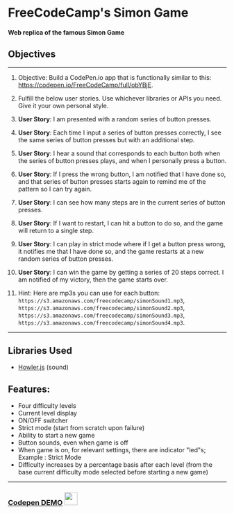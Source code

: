 # FreeCodeCamp's Simon Game
#### Web replica of the famous Simon Game

## Objectives
--- 


1. Objective: Build a CodePen.io app that is functionally similar to this: https://codepen.io/FreeCodeCamp/full/obYBjE.

2. Fulfill the below user stories. Use whichever libraries or APIs you need. Give it your own personal style.

3. **User Story**: I am presented with a random series of button presses.

4. **User Story**: Each time I input a series of button presses correctly, I see the same series of button presses but with an additional step.

5. **User Story**: I hear a sound that corresponds to each button both when the series of button presses plays, and when I personally press a button.

6. **User Story**: If I press the wrong button, I am notified that I have done so, and that series of button presses starts again to remind me of the pattern so I can try again.

7. **User Story**: I can see how many steps are in the current series of button presses.

8. **User Story**: If I want to restart, I can hit a button to do so, and the game will return to a single step.

9. **User Story**: I can play in strict mode where if I get a button press wrong, it notifies me that I have done so, and the game restarts at a new random series of button presses.

10. **User Story**: I can win the game by getting a series of 20 steps correct. I am notified of my victory, then the game starts over.

11. Hint: Here are mp3s you can use for each button: `https://s3.amazonaws.com/freecodecamp/simonSound1.mp3`, `https://s3.amazonaws.com/freecodecamp/simonSound2.mp3`, `https://s3.amazonaws.com/freecodecamp/simonSound3.mp3`, `https://s3.amazonaws.com/freecodecamp/simonSound4.mp3`.

---

## Libraries Used
- [Howler.js](https://github.com/goldfire/howler.js) (sound)

## Features:
- Four difficulty levels
- Current level display
- ON/OFF switcher
- Strict mode (start from scratch upon failure)
- Ability to start a new game
- Button sounds, even when game is off
- When game is on, for relevant settings, there are indicator "led"s; Example : Strict Mode
- Difficulty increases by a percentage basis after each level (from the base current difficulty mode selected before starting a new game)


---

###  <a href="https://slitthe.github.io/simon-game/" target="_blank">Codepen DEMO</a> <img src="https://cdn1.iconfinder.com/data/icons/simple-icons/256/codepen-256-black.png" height="30">

